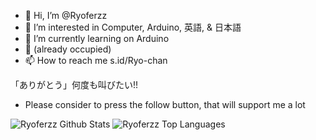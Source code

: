  - 👋 Hi, I’m @Ryoferzz
 - 👀 I’m interested in Computer, Arduino, 英語, & 日本語
 - 🌱 I’m currently learning on Arduino
 - 💞️ (already occupied)
 - 📫 How to reach me s.id/Ryo-chan

「ありがとう」何度も叫びたい!!

 - Please consider to press the follow button, that will support me a lot
<!---
Ryoferzz/Ryoferzz is a ✨ special ✨ repository because its `README.md` (this file) appears on your GitHub profile.
You can click the Preview link to take a look at your changes.
--->
![Ryoferzz Github Stats](https://github-readme-stats.vercel.app/api?username=Ryoferzz&show_icons=true)
![Ryoferzz Top Languages](https://github-readme-stats.vercel.app/api/top-langs/?username=Ryoferzz)
